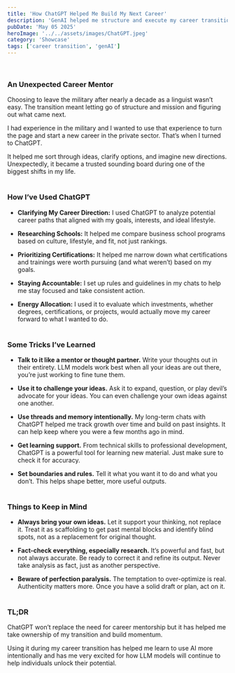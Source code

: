 ```yaml
---
title: 'How ChatGPT Helped Me Build My Next Career'
description: 'GenAI helped me structure and execute my career transition.'
pubDate: 'May 05 2025'
heroImage: '../../assets/images/ChatGPT.jpeg'
category: 'Showcase'
tags: ['career transition', 'genAI']
---
```

<br>

### An Unexpected Career Mentor

Choosing to leave the military after nearly a decade as a linguist wasn’t easy. The transition meant letting go of structure and mission and figuring out what came next.  

I had experience in the military and I wanted to use that experience to turn the page and start a new career in the private sector. That’s when I turned to ChatGPT.  

It helped me sort through ideas, clarify options, and imagine new directions. Unexpectedly, it became a trusted sounding board during one of the biggest shifts in my life.  <br><br>

### How I’ve Used ChatGPT

- **Clarifying My Career Direction:** I used ChatGPT to analyze potential career paths that aligned with my goals, interests, and ideal lifestyle.  

- **Researching Schools:** It helped me compare business school programs based on culture, lifestyle, and fit, not just rankings.  

- **Prioritizing Certifications:** It helped me narrow down what certifications and trainings were worth pursuing (and what weren’t) based on my goals.  

- **Staying Accountable:** I set up rules and guidelines in my chats to help me stay focused and take consistent action.  

- **Energy Allocation:** I used it to evaluate which investments, whether degrees, certifications, or projects, would actually move my career forward to what I wanted to do.  <br><br>


### Some Tricks I’ve Learned

- **Talk to it like a mentor or thought partner.** Write your thoughts out in their entirety. LLM models work best when all your ideas are out there, you’re just working to fine tune them.  

- **Use it to challenge your ideas.** Ask it to expand, question, or play devil’s advocate for your ideas. You can even challenge your own ideas against one another.  

- **Use threads and memory intentionally.** My long-term chats with ChatGPT helped me track growth over time and build on past insights. It can help keep where you were a few months ago in mind.

- **Get learning support.** From technical skills to professional development, ChatGPT is a powerful tool for learning new material. Just make sure to check it for accuracy.  

- **Set boundaries and rules.** Tell it what you want it to do and what you don’t. This helps shape better, more useful outputs.  <br><br>

### Things to Keep in Mind

- **Always bring your own ideas.** Let it support your thinking, not replace it. Treat it as scaffolding to get past mental blocks and identify blind spots, not as a replacement for original thought.  

- **Fact-check everything, especially research.** It’s powerful and fast, but not always accurate. Be ready to correct it and refine its output. Never take analysis as fact, just as another perspective.  

- **Beware of perfection paralysis.** The temptation to over-optimize is real. Authenticity matters more. Once you have a solid draft or plan, act on it.  <br><br>

### TL;DR

ChatGPT won’t replace the need for career mentorship but it has helped me take ownership of my transition and build momentum.  

Using it during my career transition has helped me learn to use AI more intentionally and has me very excited for how LLM models will continue to help individuals unlock their potential.  

